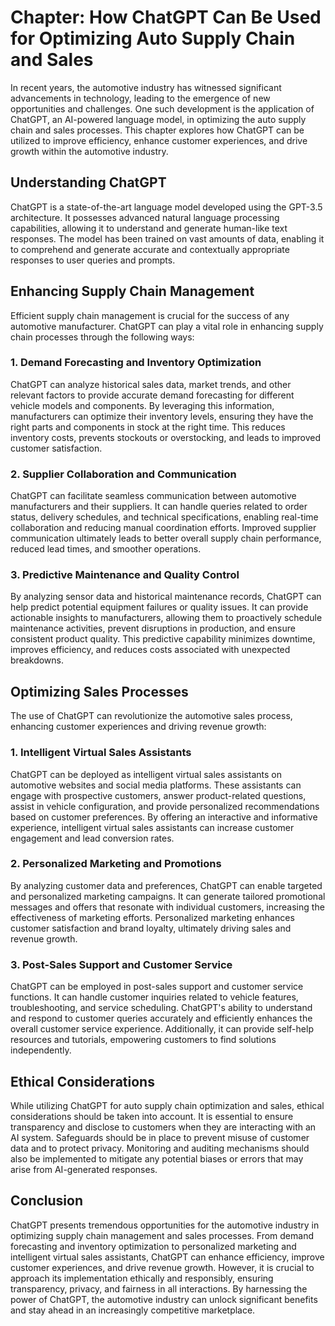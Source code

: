 Chapter: How ChatGPT Can Be Used for Optimizing Auto Supply Chain and Sales
===========================================================================

In recent years, the automotive industry has witnessed significant advancements in technology, leading to the emergence of new opportunities and challenges. One such development is the application of ChatGPT, an AI-powered language model, in optimizing the auto supply chain and sales processes. This chapter explores how ChatGPT can be utilized to improve efficiency, enhance customer experiences, and drive growth within the automotive industry.

**Understanding ChatGPT**
-------------------------

ChatGPT is a state-of-the-art language model developed using the GPT-3.5 architecture. It possesses advanced natural language processing capabilities, allowing it to understand and generate human-like text responses. The model has been trained on vast amounts of data, enabling it to comprehend and generate accurate and contextually appropriate responses to user queries and prompts.

**Enhancing Supply Chain Management**
-------------------------------------

Efficient supply chain management is crucial for the success of any automotive manufacturer. ChatGPT can play a vital role in enhancing supply chain processes through the following ways:

### **1. Demand Forecasting and Inventory Optimization**

ChatGPT can analyze historical sales data, market trends, and other relevant factors to provide accurate demand forecasting for different vehicle models and components. By leveraging this information, manufacturers can optimize their inventory levels, ensuring they have the right parts and components in stock at the right time. This reduces inventory costs, prevents stockouts or overstocking, and leads to improved customer satisfaction.

### **2. Supplier Collaboration and Communication**

ChatGPT can facilitate seamless communication between automotive manufacturers and their suppliers. It can handle queries related to order status, delivery schedules, and technical specifications, enabling real-time collaboration and reducing manual coordination efforts. Improved supplier communication ultimately leads to better overall supply chain performance, reduced lead times, and smoother operations.

### **3. Predictive Maintenance and Quality Control**

By analyzing sensor data and historical maintenance records, ChatGPT can help predict potential equipment failures or quality issues. It can provide actionable insights to manufacturers, allowing them to proactively schedule maintenance activities, prevent disruptions in production, and ensure consistent product quality. This predictive capability minimizes downtime, improves efficiency, and reduces costs associated with unexpected breakdowns.

**Optimizing Sales Processes**
------------------------------

The use of ChatGPT can revolutionize the automotive sales process, enhancing customer experiences and driving revenue growth:

### **1. Intelligent Virtual Sales Assistants**

ChatGPT can be deployed as intelligent virtual sales assistants on automotive websites and social media platforms. These assistants can engage with prospective customers, answer product-related questions, assist in vehicle configuration, and provide personalized recommendations based on customer preferences. By offering an interactive and informative experience, intelligent virtual sales assistants can increase customer engagement and lead conversion rates.

### **2. Personalized Marketing and Promotions**

By analyzing customer data and preferences, ChatGPT can enable targeted and personalized marketing campaigns. It can generate tailored promotional messages and offers that resonate with individual customers, increasing the effectiveness of marketing efforts. Personalized marketing enhances customer satisfaction and brand loyalty, ultimately driving sales and revenue growth.

### **3. Post-Sales Support and Customer Service**

ChatGPT can be employed in post-sales support and customer service functions. It can handle customer inquiries related to vehicle features, troubleshooting, and service scheduling. ChatGPT's ability to understand and respond to customer queries accurately and efficiently enhances the overall customer service experience. Additionally, it can provide self-help resources and tutorials, empowering customers to find solutions independently.

**Ethical Considerations**
--------------------------

While utilizing ChatGPT for auto supply chain optimization and sales, ethical considerations should be taken into account. It is essential to ensure transparency and disclose to customers when they are interacting with an AI system. Safeguards should be in place to prevent misuse of customer data and to protect privacy. Monitoring and auditing mechanisms should also be implemented to mitigate any potential biases or errors that may arise from AI-generated responses.

**Conclusion**
--------------

ChatGPT presents tremendous opportunities for the automotive industry in optimizing supply chain management and sales processes. From demand forecasting and inventory optimization to personalized marketing and intelligent virtual sales assistants, ChatGPT can enhance efficiency, improve customer experiences, and drive revenue growth. However, it is crucial to approach its implementation ethically and responsibly, ensuring transparency, privacy, and fairness in all interactions. By harnessing the power of ChatGPT, the automotive industry can unlock significant benefits and stay ahead in an increasingly competitive marketplace.
